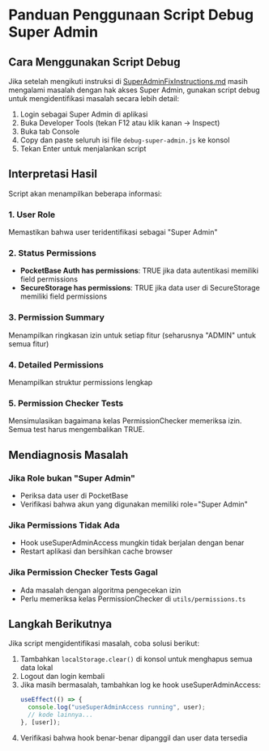# Panduan Penggunaan Script Debug Super Admin

## Cara Menggunakan Script Debug

Jika setelah mengikuti instruksi di [SuperAdminFixInstructions.md](./SuperAdminFixInstructions.md) masih mengalami masalah dengan hak akses Super Admin, gunakan script debug untuk mengidentifikasi masalah secara lebih detail:

1. Login sebagai Super Admin di aplikasi
2. Buka Developer Tools (tekan F12 atau klik kanan -> Inspect)
3. Buka tab Console
4. Copy dan paste seluruh isi file `debug-super-admin.js` ke konsol
5. Tekan Enter untuk menjalankan script

## Interpretasi Hasil

Script akan menampilkan beberapa informasi:

### 1. User Role
Memastikan bahwa user teridentifikasi sebagai "Super Admin"

### 2. Status Permissions
- **PocketBase Auth has permissions**: TRUE jika data autentikasi memiliki field permissions
- **SecureStorage has permissions**: TRUE jika data user di SecureStorage memiliki field permissions

### 3. Permission Summary
Menampilkan ringkasan izin untuk setiap fitur (seharusnya "ADMIN" untuk semua fitur)

### 4. Detailed Permissions
Menampilkan struktur permissions lengkap

### 5. Permission Checker Tests
Mensimulasikan bagaimana kelas PermissionChecker memeriksa izin. Semua test harus mengembalikan TRUE.

## Mendiagnosis Masalah

### Jika Role bukan "Super Admin"
- Periksa data user di PocketBase
- Verifikasi bahwa akun yang digunakan memiliki role="Super Admin"

### Jika Permissions Tidak Ada
- Hook useSuperAdminAccess mungkin tidak berjalan dengan benar
- Restart aplikasi dan bersihkan cache browser

### Jika Permission Checker Tests Gagal
- Ada masalah dengan algoritma pengecekan izin
- Perlu memeriksa kelas PermissionChecker di `utils/permissions.ts`

## Langkah Berikutnya

Jika script mengidentifikasi masalah, coba solusi berikut:

1. Tambahkan `localStorage.clear()` di konsol untuk menghapus semua data lokal
2. Logout dan login kembali
3. Jika masih bermasalah, tambahkan log ke hook useSuperAdminAccess:
   ```typescript
   useEffect(() => {
     console.log("useSuperAdminAccess running", user);
     // kode lainnya...
   }, [user]);
   ```
4. Verifikasi bahwa hook benar-benar dipanggil dan user data tersedia